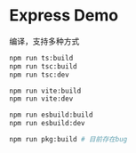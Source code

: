 # Express Demo

编译，支持多种方式

```bash
npm run ts:build
npm run tsc:build
npm run tsc:dev

npm run vite:build
npm run vite:dev

npm run esbuild:build
npm run esbuild:dev

npm run pkg:build # 目前存在bug
```
